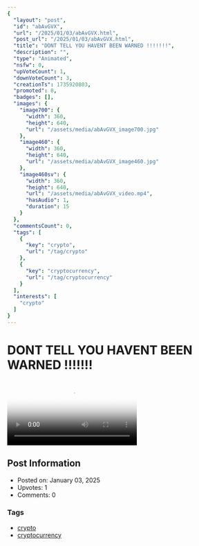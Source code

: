 ```yaml
---
{
  "layout": "post",
  "id": "abAvGVX",
  "url": "/2025/01/03/abAvGVX.html",
  "post_url": "/2025/01/03/abAvGVX.html",
  "title": "DONT TELL YOU HAVENT BEEN WARNED !!!!!!!",
  "description": "",
  "type": "Animated",
  "nsfw": 0,
  "upVoteCount": 1,
  "downVoteCount": 3,
  "creationTs": 1735920803,
  "promoted": 0,
  "badges": [],
  "images": {
    "image700": {
      "width": 360,
      "height": 640,
      "url": "/assets/media/abAvGVX_image700.jpg"
    },
    "image460": {
      "width": 360,
      "height": 640,
      "url": "/assets/media/abAvGVX_image460.jpg"
    },
    "image460sv": {
      "width": 360,
      "height": 640,
      "url": "/assets/media/abAvGVX_video.mp4",
      "hasAudio": 1,
      "duration": 15
    }
  },
  "commentsCount": 0,
  "tags": [
    {
      "key": "crypto",
      "url": "/tag/crypto"
    },
    {
      "key": "cryptocurrency",
      "url": "/tag/cryptocurrency"
    }
  ],
  "interests": [
    "crypto"
  ]
}
---
```


# DONT TELL YOU HAVENT BEEN WARNED !!!!!!!

<video controls playsinline loop poster="/assets/media/abAvGVX_image460.jpg">
  <source src="/assets/media/abAvGVX_video.mp4" type="video/mp4">
  Your browser does not support the video tag.
</video>

## Post Information

- Posted on: January 03, 2025
- Upvotes: 1
- Comments: 0

### Tags

- [crypto](/tag/crypto)
- [cryptocurrency](/tag/cryptocurrency)
